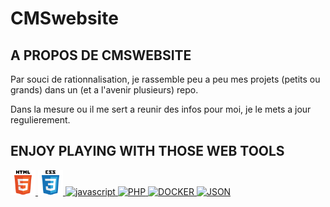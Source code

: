 # CMSwebsite

## A PROPOS DE CMSWEBSITE

Par souci de rationnalisation, je rassemble peu a peu mes projets (petits ou grands) dans un (et a l'avenir plusieurs) repo.

Dans la mesure ou il me sert a reunir des infos pour moi, je le mets a jour regulierement.

## ENJOY PLAYING WITH THOSE WEB TOOLS

<a href="https://developer.mozilla.org/fr/docs/Web/HTML" target="_blank" rel="noreferrer"> 
	<img src="https://raw.githubusercontent.com/devicons/devicon/master/icons/html5/html5-original-wordmark.svg" alt="html5" width="40" height="40"/> </a>

<a href="https://developer.mozilla.org/fr/docs/Web/CSS" target="_blank" rel="noreferrer"> 
	<img src="https://raw.githubusercontent.com/devicons/devicon/master/icons/css3/css3-original-wordmark.svg" alt="css3" width="40" height="40"/> </a>

<a href="https://developer.mozilla.org/en-US/docs/Web/JavaScript" target="_blank" rel="noreferrer"> 
	<img src="https://upload.wikimedia.org/wikipedia/commons/thumb/d/d4/Javascript-shield.svg/595px-Javascript-shield.svg.png" alt="javascript" width="30" height="40"/> </a>

<a href="https://www.google.com/search?q=php&sxsrf=APwXEdcLO5oV6Uv0CsW3YFGOlRpPyNYubA%3A1686844284260&ei=fDOLZPrED9KtkdUPv_uLqAw&ved=0ahUKEwj68urS0MX_AhXSVqQEHb_9AsUQ4dUDCA8&uact=5&oq=php&gs_lcp=Cgxnd3Mtd2l6LXNlcnAQAzIHCCMQigUQJzIQCAAQgAQQFBCHAhCxAxCDATIHCAAQigUQQzIQCAAQgAQQFBCHAhCxAxCDATIHCAAQigUQQzILCAAQgAQQsQMQgwEyBwgAEIoFEEMyCAgAEIAEELEDMggIABCABBCxAzILCAAQgAQQsQMQgwFKBAhBGABQAFgAYO0BaABwAXgAgAFUiAFUkgEBMZgBAKABAcABAQ&sclient=gws-wiz-serp" target="_blank" rel="noreferrer"> 
	<img src="https://upload.wikimedia.org/wikipedia/commons/thumb/2/27/PHP-logo.svg/1067px-PHP-logo.svg.png" alt="PHP" width="40" height="40"/> </a>

<a href="https://www.docker.com/" target="_blank" rel="noreferrer"> 
	<img src="https://upload.wikimedia.org/wikipedia/commons/e/ea/Docker_%28container_engine%29_logo_%28cropped%29.png" alt="DOCKER" width="40" height="40"/> </a>

<a href="https://www.json.org/json-fr.html" target="_blank" rel="noreferrer"> 
	<img src="https://upload.wikimedia.org/wikipedia/commons/thumb/c/c9/JSON_vector_logo.svg/240px-JSON_vector_logo.svg.png" alt="JSON" width="40" height="40"/> </a>

<!-- <a href="https://www.postgresql.org" target="_blank" rel="noreferrer">
	<img src="https://raw.githubusercontent.com/devicons/devicon/master/icons/postgresql/postgresql-original-wordmark.svg" alt="postgresql" width="40" height="40"/> </a> -->
